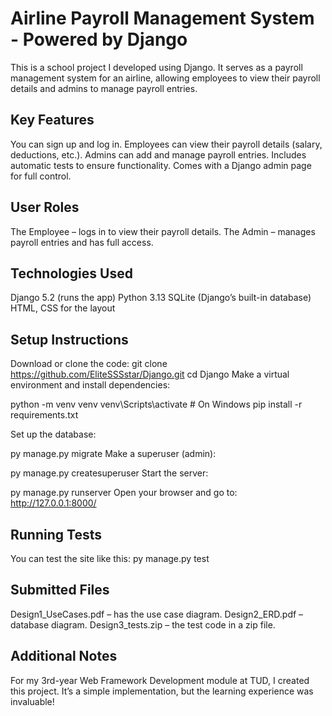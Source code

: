 # Airline Payroll Management System - Powered by Django
This is a school project I developed using Django. It serves as a payroll management system for an airline, allowing employees to view their payroll details and admins to manage payroll entries.

## Key Features
You can sign up and log in.
Employees can view their payroll details (salary, deductions, etc.).
Admins can add and manage payroll entries.
Includes automatic tests to ensure functionality.
Comes with a Django admin page for full control.

## User Roles
The Employee – logs in to view their payroll details.
The Admin – manages payroll entries and has full access.


## Technologies Used
Django 5.2 (runs the app)
Python 3.13
SQLite (Django’s built-in database)
HTML, CSS for the layout

## Setup Instructions
Download or clone the code:
git clone https://github.com/EliteSSSstar/Django.git
cd Django
Make a virtual environment and install dependencies:


python -m venv venv
venv\Scripts\activate  # On Windows
pip install -r requirements.txt

Set up the database:

py manage.py migrate
Make a superuser (admin):

py manage.py createsuperuser
Start the server:

py manage.py runserver
Open your browser and go to: http://127.0.0.1:8000/

## Running Tests
You can test the site like this:
py manage.py test

## Submitted Files
Design1_UseCases.pdf – has the use case diagram.
Design2_ERD.pdf – database diagram.
Design3_tests.zip – the test code in a zip file.

## Additional Notes
For my 3rd-year Web Framework Development module at TUD, I created this project. It’s a simple implementation, but the learning experience was invaluable!

